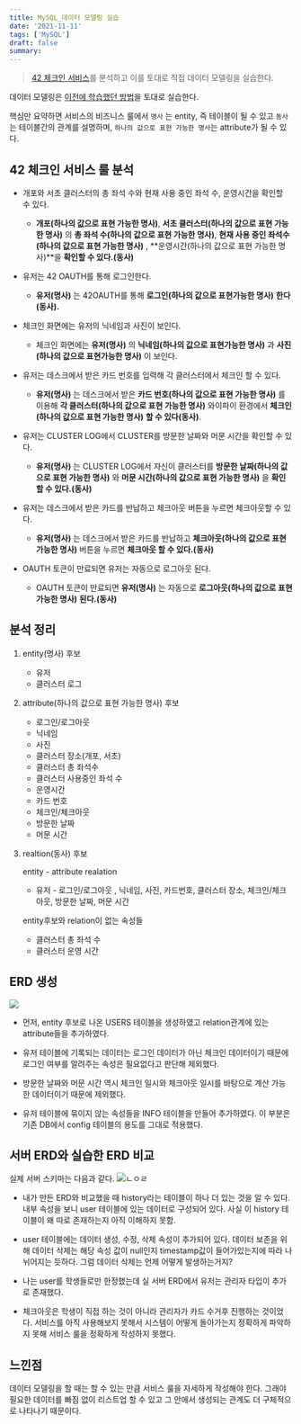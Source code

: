 ```yaml
---
title: MySQL_데이터 모델링 실습
date: '2021-11-11'
tags: ['MySQL']
draft: false
summary:
---
```


> [42 체크인 서비스](https://cluster.42seoul.io/checkin)를 분석하고 이를 토대로 직접 데이터 모델링을 실습한다.

데이터 모델링은 [이전에 학습했던 방법](https://chaeinp.vercel.app/blog/MySQL/06_%EB%8D%B0%EC%9D%B4%ED%84%B0%20%EB%AA%A8%EB%8D%B8%EB%A7%81)을 토대로 실습한다.

핵심만 요약하면 서비스의 비즈니스 룰에서 `명사` 는 entity, 즉 테이블이 될 수 있고 `동사` 는 테이블간의 관계를 설명하며, `하나의 값으로 표현 가능한 명사`는 attribute가 될 수 있다.

## 42 체크인 서비스 룰 분석

- 개포와 서초 클러스터의 총 좌석 수와 현재 사용 중인 좌석 수, 운영시간을 확인할 수 있다.

  - **개포(하나의 값으로 표현 가능한 명사)**, **서초 클러스터(하나의 값으로 표현 가능한 명사)** 의 **총 좌석 수(하나의 값으로 표현 가능한 명사)**, **현재 사용 중인 좌석수(하나의 값으로 표현 가능한 명사)** , **운영시간(하나의 값으로 표현 가능한 명사)**을 **확인할 수 있다.(동사)**

- 유저는 42 OAUTH를 통해 로그인한다.

  - **유저(명사)** 는 42OAUTH를 통해 **로그인(하나의 값으로 표현가능한 명사)** **한다(동사).**

- 체크인 화면에는 유저의 닉네임과 사진이 보인다.

  - 체크인 화면에는 **유저(명사)** 의 **닉네임(하나의 값으로 표현가능한 명사)** 과 **사진(하나의 값으로 표현가능한 명사)** 이 보인다.

- 유저는 데스크에서 받은 카드 번호를 입력해 각 클러스터에서 체크인 할 수 있다.

  - **유저(명사)** 는 데스크에서 받은 **카드 번호(하나의 값으로 표현 가능한 명사)** 를 이용해 **각 클러스터(하나의 값으로 표현 가능한 명사)** 와이파이 환경에서 **체크인(하나의 값으로 표현 가능한 명사)** **할 수 있다(동사)**.

- 유저는 CLUSTER LOG에서 CLUSTER를 방문한 날짜와 머문 시간을 확인할 수 있다.

  - **유저(명사)** 는 CLUSTER LOG에서 자신이 클러스터를 **방문한 날짜(하나의 값으로 표현 가능한 명사)** 와 **머문 시간(하나의 값으로 표현 가능한 명사)** 을 **확인 할 수 있다.(동사)**

- 유저는 데스크에서 받은 카드를 반납하고 체크아웃 버튼을 누르면 체크아웃할 수 있다.

  - **유저(명사)** 는 데스크에서 받은 카드를 반납하고 **체크아웃(하나의 값으로 표현 가능한 명사)** 버튼을 누르면 **체크아웃 할 수 있다.(동사)**

- OAUTH 토큰이 만료되면 유저는 자동으로 로그아웃 된다.

  - OAUTH 토큰이 만료되면 **유저(명사)** 는 자동으로 **로그아웃(하나의 값으로 표현 가능한 명사)** **된다.(동사)**

## 분석 정리

1. entity(명사) 후보

   - 유저
   - 클러스터 로그

2. attribute(하나의 값으로 표현 가능한 명사) 후보

   - 로그인/로그아웃
   - 닉네임
   - 사진
   - 클러스터 장소(개포, 서초)
   - 클러스터 총 좌석수
   - 클러스터 사용중인 좌석 수
   - 운영시간
   - 카드 번호
   - 체크인/체크아웃
   - 방문한 날짜
   - 머문 시간

3. realtion(동사) 후보

   entity - attribute realation

   - 유저 - 로그인/로그아웃 , 닉네임, 사진, 카드번호, 클러스터 장소, 체크인/체크아웃, 방문한 날짜, 머문 시간

   entity후보와 relation이 없는 속성들

   - 클러스터 총 좌석 수
   - 클러스터 운영 시간

## ERD 생성

![](https://d2sqqdb3t4xrq5.cloudfront.net/upload/uW7r4bniJ7fWHnFPM/M2VKMnRER3pERWM4c3JmRHRfWnBRcGFKZ0ZhQXhwYTdoWm4ucG5n)

- 먼저, entity 후보로 나온 USERS 테이블을 생성하였고 relation관계에 있는 attribute들을 추가하였다.

- 유저 테이블에 기록되는 데이터는 로그인 데이터가 아닌 체크인 데이터이기 때문에 로그인 여부를 알려주는 속성은 필요없다고 판단해 제외했다.

- 방문한 날짜와 머문 시간 역시 체크인 일시와 체크아웃 일시를 바탕으로 계산 가능한 데이터이기 때문에 제외했다.

- 유저 테이블에 묶이지 않는 속성들을 INFO 테이블을 만들어 추가하였다. 이 부분은 기존 DB에서 config 테이블의 용도를 그대로 적용했다.

## 서버 ERD와 실습한 ERD 비교

실제 서버 스키마는 다음과 같다.
![ㄴㅇㄹ](/static/images/blog/42checkin_schema.png)

- 내가 만든 ERD와 비교했을 때 history라는 테이블이 하나 더 있는 것을 알 수 있다. 내부 속성을 보니 user 테이블에 있는 데이터로 구성되어 있다. 사실 이 history 테이블이 왜 따로 존재하는지 아직 이해하지 못함.

- user 테이블에는 데이터 생성, 수정, 삭제 속성이 추가되어 있다. 데이터 보존을 위해 데이터 삭제는 해당 속성 값이 null인지 timestamp값이 들어가있는지에 따라 나뉘어지는 듯하다. 그럼 데이터 삭제는 언제 어떻게 발생하는거지?

- 나는 user를 학생들로만 한정했는데 실 서버 ERD에서 유저는 관리자 타입이 추가로 존재했다.

- 체크아웃은 학생이 직접 하는 것이 아니라 관리자가 카드 수거후 진행하는 것이었다. 서비스를 아직 사용해보지 못해서 시스템이 어떻게 돌아가는지 정확하게 파악하지 못해 서비스 룰을 정확하게 작성하지 못했다.

## 느낀점

데이터 모델링을 할 때는 할 수 있는 만큼 서비스 룰을 자세하게 작성해야 한다. 그래야 필요한 데이터를 빠짐 없이 리스트업 할 수 있고 그 안에서 생성되는 관계도 더 구체적으로 나타나기 때문이다.
